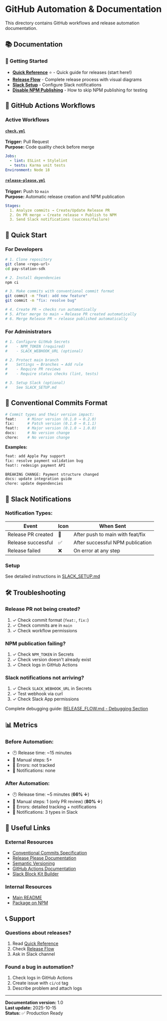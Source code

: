 # GitHub Automation & Documentation

This directory contains GitHub workflows and release automation documentation.

## 📚 Documentation

### 🚀 Getting Started
- **[Quick Reference](./QUICK_REFERENCE.md)** ⭐ - Quick guide for releases (start here!)
- **[Release Flow](./RELEASE_FLOW.md)** - Complete release process with visual diagrams
- **[Slack Setup](./SLACK_SETUP.md)** - Configure Slack notifications
- **[Disable NPM Publishing](./DISABLE_NPM_PUBLISH.md)** - How to skip NPM publishing for testing

## 🤖 GitHub Actions Workflows

### Active Workflows

#### [`check.yml`](./workflows/check.yml)
**Trigger:** Pull Request  
**Purpose:** Code quality check before merge

```yaml
Jobs:
  - lint: ESLint + Stylelint
  - tests: Karma unit tests
Environment: Node 18
```

#### [`release-please.yml`](./workflows/release-please.yml)
**Trigger:** Push to `main`  
**Purpose:** Automatic release creation and NPM publication

```yaml
Stages:
  1. Analyze commits → Create/Update Release PR
  2. On PR merge → Create release + Publish to NPM
  3. Send Slack notifications (success/failure)
```

## 🎯 Quick Start

### For Developers

```bash
# 1. Clone repository
git clone <repo-url>
cd pay-station-sdk

# 2. Install dependencies
npm ci

# 3. Make commits with conventional commit format
git commit -m "feat: add new feature"
git commit -m "fix: resolve bug"

# 4. Create PR → checks run automatically
# 5. After merge to main → Release PR created automatically
# 6. Merge Release PR → release published automatically
```

### For Administrators

```bash
# 1. Configure GitHub Secrets
#    - NPM_TOKEN (required)
#    - SLACK_WEBHOOK_URL (optional)

# 2. Protect main branch
#    Settings → Branches → Add rule
#    - Require PR reviews
#    - Require status checks (lint, tests)

# 3. Setup Slack (optional)
#    See SLACK_SETUP.md
```

## 📝 Conventional Commits Format

```bash
# Commit types and their version impact:
feat:     # Minor version (0.1.0 → 0.2.0)
fix:      # Patch version (0.1.0 → 0.1.1)
feat!:    # Major version (0.1.0 → 1.0.0)
docs:     # No version change
chore:    # No version change
```

**Examples:**
```bash
feat: add Apple Pay support
fix: resolve payment validation bug
feat!: redesign payment API

BREAKING CHANGE: Payment structure changed
docs: update integration guide
chore: update dependencies
```

## 🔔 Slack Notifications

### Notification Types:

| Event | Icon | When Sent |
|-------|------|-----------|
| Release PR created | 📝 | After push to main with feat/fix |
| Release successful | ✅ | After successful NPM publication |
| Release failed | ❌ | On error at any step |

### Setup
See detailed instructions in [SLACK_SETUP.md](./SLACK_SETUP.md)

## 🛠️ Troubleshooting

### Release PR not being created?
1. ✓ Check commit format (`feat:`, `fix:`)
2. ✓ Check commits are in `main`
3. ✓ Check workflow permissions

### NPM publication failing?
1. ✓ Check `NPM_TOKEN` in Secrets
2. ✓ Check version doesn't already exist
3. ✓ Check logs in GitHub Actions

### Slack notifications not arriving?
1. ✓ Check `SLACK_WEBHOOK_URL` in Secrets
2. ✓ Test webhook via curl
3. ✓ Check Slack App permissions

Complete debugging guide: [RELEASE_FLOW.md - Debugging Section](./RELEASE_FLOW.md#🔍-debugging)

## 📊 Metrics

### Before Automation:
- 🕐 Release time: ~15 minutes
- 👤 Manual steps: 5+
- 🐛 Errors: not tracked
- 📢 Notifications: none

### After Automation:
- 🕐 Release time: ~5 minutes (**66% ↓**)
- 👤 Manual steps: 1 (only PR review) (**80% ↓**)
- 🐛 Errors: detailed tracking + notifications
- 📢 Notifications: 3 types in Slack

## 🔗 Useful Links

### External Resources
- [Conventional Commits Specification](https://www.conventionalcommits.org/)
- [Release Please Documentation](https://github.com/google-github-actions/release-please-action)
- [Semantic Versioning](https://semver.org/)
- [GitHub Actions Documentation](https://docs.github.com/en/actions)
- [Slack Block Kit Builder](https://app.slack.com/block-kit-builder)

### Internal Resources
- [Main README](../README.md)
- [Package on NPM](https://www.npmjs.com/package/@xsolla/pay-station-sdk)

## 📞 Support

### Questions about releases?
1. Read [Quick Reference](./QUICK_REFERENCE.md)
2. Check [Release Flow](./RELEASE_FLOW.md)
3. Ask in Slack channel

### Found a bug in automation?
1. Check logs in GitHub Actions
2. Create issue with `ci/cd` tag
3. Describe problem and attach logs

---

**Documentation version:** 1.0  
**Last update:** 2025-10-15  
**Status:** ✅ Production Ready

